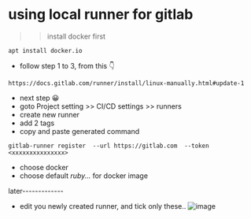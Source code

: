 # using local runner for gitlab
>> install docker first 
```
apt install docker.io
```
* follow step 1 to 3, from this 👇
```
https://docs.gitlab.com/runner/install/linux-manually.html#update-1
```
* next step 😀
* goto Project setting >> CI/CD settings >> runners 
* create new runner 
* add 2 tags
* copy and paste generated command 
```
gitlab-runner register  --url https://gitlab.com  --token <xxxxxxxxxxxxxxx>
```
* choose docker 
* choose default *ruby...* for docker image

later-------------
* edit you newly created runner, and tick only these..
![image](https://github.com/caelumpirata/gitlab-springboot/assets/85424262/4d30e8f8-e734-488a-848a-86fc28d65223)

